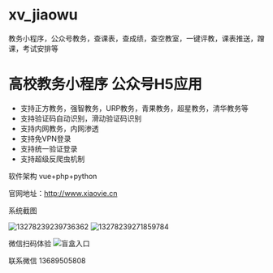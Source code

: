# xv_jiaowu
教务小程序，公众号教务，查课表，查成绩，查空教室，一键评教，课表推送，蹭课，考试安排等
# 高校教务小程序 公众号H5应用
* 支持正方教务，强智教务，URP教务，青果教务，超星教务，清华教务等
* 支持验证码自动识别，滑动验证码识别
* 支持内网教务，内网渗透
* 支持免VPN登录
* 支持统一验证登录
* 支持超级反爬虫机制

软件架构
vue+php+python

官网地址：http://www.xiaovie.cn

系统截图

![13278239239736362](http://www.xiaovie.cn/static/official/images/1d578ed7b73e034fb533e2af2ad5da94.jpg)
![13278239271859784](http://www.xiaovie.cn/static/official/images/bg/bg_app16.jpg)

微信扫码体验
![盲盒入口](http://www.xiaovie.cn/static/qrcode/xv.jpg)

联系微信
13689505808
